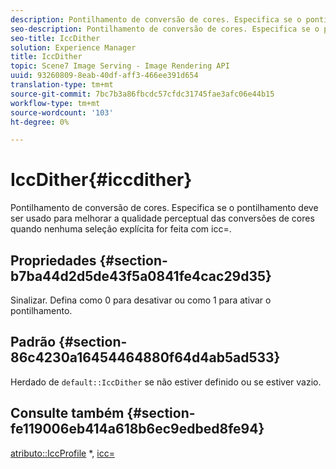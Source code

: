 ```yaml
---
description: Pontilhamento de conversão de cores. Especifica se o pontilhamento deve ser usado para melhorar a qualidade perceptual das conversões de cores quando nenhuma seleção explícita for feita com icc=.
seo-description: Pontilhamento de conversão de cores. Especifica se o pontilhamento deve ser usado para melhorar a qualidade perceptual das conversões de cores quando nenhuma seleção explícita for feita com icc=.
seo-title: IccDither
solution: Experience Manager
title: IccDither
topic: Scene7 Image Serving - Image Rendering API
uuid: 93260809-8eab-40df-aff3-466ee391d654
translation-type: tm+mt
source-git-commit: 7bc7b3a86fbcdc57cfdc31745fae3afc06e44b15
workflow-type: tm+mt
source-wordcount: '103'
ht-degree: 0%

---
```



# IccDither{#iccdither}

Pontilhamento de conversão de cores. Especifica se o pontilhamento deve ser usado para melhorar a qualidade perceptual das conversões de cores quando nenhuma seleção explícita for feita com icc=.

## Propriedades {#section-b7ba44d2d5de43f5a0841fe4cac29d35}

Sinalizar. Defina como 0 para desativar ou como 1 para ativar o pontilhamento.

## Padrão {#section-86c4230a16454464880f64d4ab5ad533}

Herdado de `default::IccDither` se não estiver definido ou se estiver vazio.

## Consulte também {#section-fe119006eb414a618b6ec9edbed8fe94}

[atributo::IccProfile](../../../../../is-api/image-catalog/image-serving-api-ref/c-image-catalog-reference/c-attributes-reference/r-iccprofilegray.md) *,  [icc=](../../../../../is-api/http-ref/image-serving-api-ref/c-http-protocol-reference/c-command-reference/r-icc.md#reference-182b5679e21e4df3b4d330535a5a7517)
